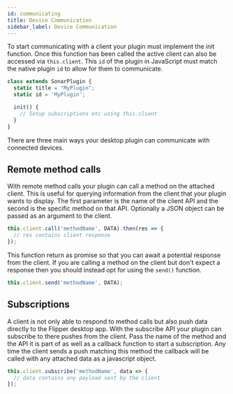```yaml
---
id: communicating
title: Device Communication
sidebar_label: Device Communication
---
```


To start communicating with a client your plugin must implement the init function. Once this function has been called the active client can also be accessed via `this.client`. This `id` of the plugin in JavaScript must match the native plugin `id` to allow for them to communicate.

```javascript
class extends SonarPlugin {
  static title = "MyPlugin";
  static id = 'MyPlugin';

  init() {
    // Setup subscriptions etc using this.client
  }
}
```

There are three main ways your desktop plugin can communicate with connected devices.

## Remote method calls

With remote method calls your plugin can call a method on the attached client. This is useful for querying information from the client that your plugin wants to display. The first parameter is the name of the client API and the second is the specific method on that API. Optionally a JSON object can be passed as an argument to the client.

```javascript
this.client.call('methodName', DATA).then(res => {
  // res contains client response
});
```

This function return as promise so that you can await a potential response from the client. If you are calling a method on the client but don't expect a response then you should instead opt for using the `send()` function.

```javascript
this.client.send('methodName', DATA);
```

## Subscriptions

A client is not only able to respond to method calls but also push data directly to the Flipper desktop app. With the subscribe API your plugin can subscribe to there pushes from the client. Pass the name of the method and the API it is part of as well as a callback function to start a subscription. Any time the client sends a push matching this method the callback will be called with any attached data as a javascript object.

```javascript
this.client.subscribe('methodName', data => {
  // data contains any payload sent by the client
});
```
